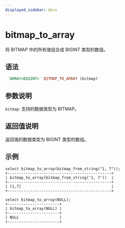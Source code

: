 ```yaml
---
displayed_sidebar: docs
---
```


# bitmap_to_array



将 BITMAP 中的所有值组合成 BIGINT 类型的数组。

## 语法

```Haskell
 `ARRAY<BIGINT>` BITMAP_TO_ARRAY (bitmap)
```

## 参数说明

`bitmap`: 支持的数据类型为 BITMAP。

## 返回值说明

返回值的数据类型为 BIGINT 类型的数组。

## 示例

```Plain text
select bitmap_to_array(bitmap_from_string("1, 7"));
+----------------------------------------------+
| bitmap_to_array(bitmap_from_string('1, 7'))  |
+----------------------------------------------+
| [1,7]                                        |
+----------------------------------------------+

select bitmap_to_array(NULL);
+-----------------------+
| bitmap_to_array(NULL) |
+-----------------------+
| NULL                  |
+-----------------------+
```